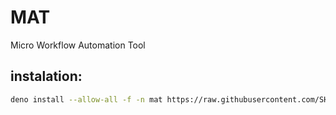 # MAT

Micro Workflow Automation Tool

## instalation:

```bash
deno install --allow-all -f -n mat https://raw.githubusercontent.com/SHIBUI-ENGINEERING/MAT/main/cli/mod.ts
```
